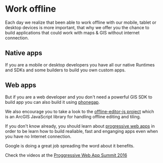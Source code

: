 # Work offline

Each day we realize that been able to work offline with our mobile, tablet or
desktop devices is more important, that why we offer you the chance to build
applications that could work with maps & GIS without internet connection.

## Native apps
If you are a mobile or desktop developers you have all our native Runtimes and
SDKs and some builders to build you own custom apps.



## Web apps
But if you are a web developer and you don't need a powerful GIS SDK to build
app you can also build it using [phonegap](../front-end/phonegap).

We also encourage you to take a look to the [offline-editor-js project](../front-end/dojo/offline-editor-js) which is an ArcGIS JavaScript 
library for handling offline editing and tiling.

If you don't know already, you should learn about [progressive web apps](https://developers.google.com/web/progressive-web-apps/) in order to be
learn how to build realiable, fast and enganging apps even when you have no
Internet connection.

Google is doing a great job spreading the word about it benefits.

Check the videos at the [Proggressive Web App Summit 2016](https://www.youtube.com/playlist?list=PLNYkxOF6rcIAWWNR_Q6eLPhsyx6VvYjVb)
